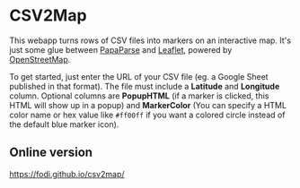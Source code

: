 # CSV2Map
 This webapp turns rows of CSV files into markers on an interactive map. It's just some glue between [PapaParse](https://www.papaparse.com/) and [Leaflet](https://leafletjs.com/), powered by [OpenStreetMap](https://www.openstreetmap.org/).

To get started, just enter the URL of your CSV file (eg. a Google Sheet published in that format). The file must include a **Latitude** and **Longitude** column. Optional columns are **PopupHTML** (if a marker is clicked, this HTML will show up in a popup) and **MarkerColor** (You can specify a HTML color name or hex value like `#ff00ff` if you want a colored circle instead of the default blue marker icon).

## Online version
https://fodi.github.io/csv2map/
